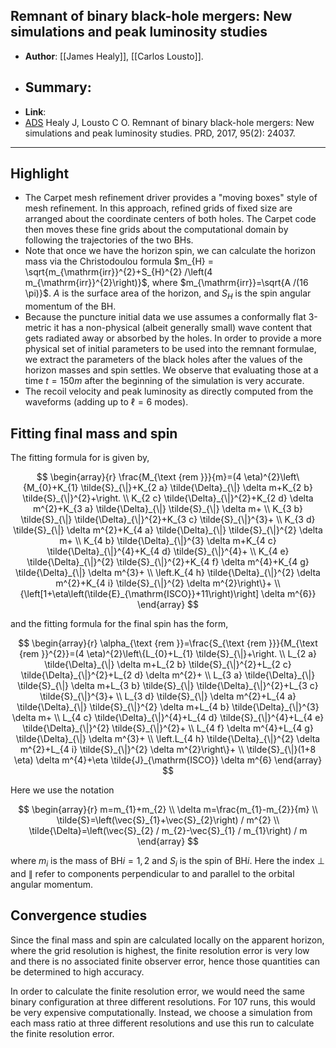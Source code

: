 ## Remnant of binary black-hole mergers: New simulations and peak luminosity studies

- **Author**: [[James Healy]], [[Carlos Lousto]].
- **Summary**:
	- 
- **Link**: 
- [ADS](https://ui.adsabs.harvard.edu/abs/2017PhRvD..95b4037H) Healy J, Lousto C O. Remnant of binary black-hole mergers: New simulations and peak luminosity studies. PRD, 2017, 95(2): 24037.

___

## Highlight

- The Carpet mesh refinement driver provides a "moving boxes" style of mesh refinement. In this approach, refined grids of fixed size are arranged about the coordinate centers of both holes. The Carpet code then moves these fine grids about the computational domain by following the trajectories of the two BHs.
- Note that once we have the horizon spin, we can calculate the horizon mass via the Christodoulou formula $m_{H} = \sqrt{m_{\mathrm{irr}}^{2}+S_{H}^{2} /\left(4 m_{\mathrm{irr}}^{2}\right)}$, where $m_{\mathrm{irr}}=\sqrt{A /(16 \pi)}$. $A$ is the surface area of the horizon, and $S_{H}$ is the spin angular momentum of the BH.
- Because the puncture initial data we use assumes a conformally flat 3-metric it has a non-physical (albeit generally small) wave content that gets radiated away or absorbed by the holes. In order to provide a more physical set of initial parameters to be used into the remnant formulae, we extract the parameters of the black holes after the values of the horizon masses and spin settles. We observe that evaluating those at a time $t=150 m$ after the beginning of the simulation is very accurate.
- The recoil velocity and peak luminosity as directly computed from the waveforms (adding up to $\ell=6$ modes).

## Fitting final mass and spin

The fitting formula for  is given by,

$$
\begin{array}{r}
\frac{M_{\text {rem }}}{m}=(4 \eta)^{2}\left\{M_{0}+K_{1} \tilde{S}_{\|}+K_{2 a} \tilde{\Delta}_{\|} \delta m+K_{2 b} \tilde{S}_{\|}^{2}+\right. \\
K_{2 c} \tilde{\Delta}_{\|}^{2}+K_{2 d} \delta m^{2}+K_{3 a} \tilde{\Delta}_{\|} \tilde{S}_{\|} \delta m+ \\
K_{3 b} \tilde{S}_{\|} \tilde{\Delta}_{\|}^{2}+K_{3 c} \tilde{S}_{\|}^{3}+ \\
K_{3 d} \tilde{S}_{\|} \delta m^{2}+K_{4 a} \tilde{\Delta}_{\|} \tilde{S}_{\|}^{2} \delta m+ \\
K_{4 b} \tilde{\Delta}_{\|}^{3} \delta m+K_{4 c} \tilde{\Delta}_{\|}^{4}+K_{4 d} \tilde{S}_{\|}^{4}+ \\
K_{4 e} \tilde{\Delta}_{\|}^{2} \tilde{S}_{\|}^{2}+K_{4 f} \delta m^{4}+K_{4 g} \tilde{\Delta}_{\|} \delta m^{3}+ \\
\left.K_{4 h} \tilde{\Delta}_{\|}^{2} \delta m^{2}+K_{4 i} \tilde{S}_{\|}^{2} \delta m^{2}\right\}+ \\
{\left[1+\eta\left(\tilde{E}_{\mathrm{ISCO}}+11\right)\right] \delta m^{6}}
\end{array}
$$

and the fitting formula for the final spin has the form,

$$
\begin{array}{r}
\alpha_{\text {rem }}=\frac{S_{\text {rem }}}{M_{\text {rem }}^{2}}=(4 \eta)^{2}\left\{L_{0}+L_{1} \tilde{S}_{\|}+\right. \\
L_{2 a} \tilde{\Delta}_{\|} \delta m+L_{2 b} \tilde{S}_{\|}^{2}+L_{2 c} \tilde{\Delta}_{\|}^{2}+L_{2 d} \delta m^{2}+ \\
L_{3 a} \tilde{\Delta}_{\|} \tilde{S}_{\|} \delta m+L_{3 b} \tilde{S}_{\|} \tilde{\Delta}_{\|}^{2}+L_{3 c} \tilde{S}_{\|}^{3}+ \\
L_{3 d} \tilde{S}_{\|} \delta m^{2}+L_{4 a} \tilde{\Delta}_{\|} \tilde{S}_{\|}^{2} \delta m+L_{4 b} \tilde{\Delta}_{\|}^{3} \delta m+ \\
L_{4 c} \tilde{\Delta}_{\|}^{4}+L_{4 d} \tilde{S}_{\|}^{4}+L_{4 e} \tilde{\Delta}_{\|}^{2} \tilde{S}_{\|}^{2}+ \\
L_{4 f} \delta m^{4}+L_{4 g} \tilde{\Delta}_{\|} \delta m^{3}+ \\
\left.L_{4 h} \tilde{\Delta}_{\|}^{2} \delta m^{2}+L_{4 i} \tilde{S}_{\|}^{2} \delta m^{2}\right\}+ \\
\tilde{S}_{\|}(1+8 \eta) \delta m^{4}+\eta \tilde{J}_{\mathrm{ISCO}} \delta m^{6}
\end{array}
$$

Here we use the notation

$$
\begin{array}{r}
m=m_{1}+m_{2} \\
\delta m=\frac{m_{1}-m_{2}}{m} \\
\tilde{S}=\left(\vec{S}_{1}+\vec{S}_{2}\right) / m^{2} \\
\tilde{\Delta}=\left(\vec{S}_{2} / m_{2}-\vec{S}_{1} / m_{1}\right) / m
\end{array}
$$

where $m_{i}$ is the mass of $\mathrm{BH} i=1,2$ and $S_{i}$ is the spin of $\mathrm{BH} i$. Here the index $\perp$ and $\|$ refer to components perpendicular to and parallel to the orbital angular momentum.

## Convergence studies

Since the final mass and spin are calculated locally on the apparent horizon, where the grid resolution is highest, the finite resolution error is very low and there is no associated finite observer error, hence those quantities can be determined to high accuracy.

In order to calculate the finite resolution error, we would need the same binary configuration at three different resolutions. For 107 runs, this would be very expensive computationally. Instead, we choose a simulation from each mass ratio at three different resolutions and use this run to calculate the finite resolution error.